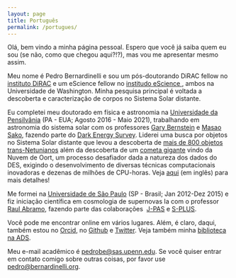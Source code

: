 ```yaml
---
layout: page
title: Português
permalink: /portugues/
---
```


Olá, bem vindo a minha página pessoal. Espero que você já saiba quem eu sou (se não, como que chegou aqui?!?), mas vou me apresentar mesmo assim. 

Meu nome é Pedro Bernardinelli e sou um pós-doutorando DiRAC fellow no [instituto DiRAC](https://dirac.astro.washington.edu/person/pedro-bernardinelli/) e um eScience fellow no [institudo eScience ](https://escience.washington.edu/people/pedro-bernardinelli/), ambos na Universidade de Washington. Minha pesquisa principal é voltada a descoberta e caracterização de corpos no Sistema Solar distante. 

Eu completei meu doutorado em física e astronomia na [Universidade da Pensilvânia](https://www.physics.upenn.edu/people/graduate-students/pedro-henrique-bernardinelli) (PA - EUA; Agosto 2016 - Maio 2021), trabalhando em astronomia do sistema solar com os professores [Gary Bernstein](https://web.sas.upenn.edu/garyb/) e [Masao Sako](https://www.sas.upenn.edu/~masao/Web/Home.html), fazendo parte do [Dark Energy Survey](https://www.darkenergysurvey.org). Liderei uma busca por objetos no Sistema Solar distante que levou a descoberta de [mais de 800 objetos trans-Netunianos](https://ui.adsabs.harvard.edu/abs/2022ApJS..258...41B/abstract) além da descoberta de um [cometa gigante](https://ui.adsabs.harvard.edu/abs/2021ApJ...921L..37B/abstract) vindo da Nuvem de Oort, um processo desafiador dada a natureza dos dados do DES, exigindo o desenvolvimento de diversas técnicas computacionais inovadoras e dezenas de milhões de CPU-horas. Veja [aqui](./index01-research.md) (em inglês) para mais detalhes!

Me formei na [Universidade de São Paulo](http://portal.if.usp.br/ifusp/pt-br/users/bernardi) (SP - Brasil; Jan 2012-Dez 2015) e fiz iniciação científica em cosmologia de supernovas Ia com o professor [Raul Abramo](http://fma.if.usp.br/~abramo/), fazendo parte das colaborações  [J-PAS](http://j-pas.org/ "Javalambre Physics of the Accelerating Universe Astrophysical Survey") e [S-PLUS](http://www.iag.usp.br/labcosmos/en/s-plus/ "Southern Photometric Local Universe Survey").

Você pode me encontrar online em vários lugares. Além, é claro, daqui, também estou no [Orcid](https://orcid.org/0000-0003-0743-9422 "Orcid ID"), no [Github](https://github.com/bernardinelli "Pedro Bernardinelli") e [Twitter](https://twitter.com/phbernardinelli). Veja também minha [biblioteca na ADS](https://ui.adsabs.harvard.edu/public-libraries/qUR2U9_SQLScOJCUtxKUZA).

Meu e-mail acadêmico é <pedrobe@sas.upenn.edu>. Se você quiser entrar em contato comigo sobre outras coisas, por favor use <pedro@bernardinelli.org>. 




